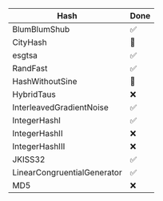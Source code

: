 
| Hash | Done |
| ---- | ---- |
BlumBlumShub | ✅
CityHash | 🔄
esgtsa | ✅
RandFast | ✅
HashWithoutSine | 🔄
HybridTaus | ❌
InterleavedGradientNoise | ✅
IntegerHashI | ✅
IntegerHashII | ❌
IntegerHashIII | ❌
JKISS32 | ✅
LinearCongruentialGenerator | ✅
MD5 | ❌